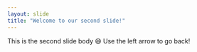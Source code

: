 ```yaml
---
layout: slide
title: "Welcome to our second slide!"
---
```

This is the second slide body :smile:
Use the left arrow to go back!
